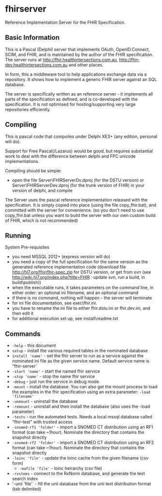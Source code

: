 fhirserver
==========

Reference Implementation Server for the FHIR Specification. 


Basic Information
-----------------

This is a Pascal (Delphi) server that implements OAuth, OpenID.Connect, SCIM, and FHIR, 
and is maintained by the author of the FHIR specification. The server runs at 
http://fhir.healthintersections.com.au, http://fhir-dev.healthintersections.com.au
and other places. 

In form, this a middleware tool to help applications exchange data via a repository. 
It shows how to implement a generic FHIR server against an SQL database.

The server is specifically written as an reference server - it implements all parts of the specification 
as defined, and is co-developed with the specification. It is not optimised for hosting/supporting very
large repositories efficiently. 

Compiling 
---------

This is pascal code that compoiles under Delphi XE3+ (any edition, personal will do).
 
Support for Free Pascal(/Lazarus) would be good, but requires substantial work to deal with the 
difference between delphi and FPC unicode implementations.

Compiling should be simple:
* open the file Server\FHIRServerDv.dproj (for the DSTU version) or Server\FHIRServerDev.dproj (for the trunk version of FHIR) in your version of delphi, and compile

The Server uses the pascal reference implementation released with the specification. 
It is simply copied into place (using the file copy_fhir.bat), and committed with the
server for convenience. (so you don't need to use copy_fhir.bat unless you want to build
the server with our own custom build of FHIR, which is not recommended)


Running
-------

System Pre-requisites
* you need MSSQL 2012+ (express version will do)
* you need a copy of the full specification for the same version as the generated reference implementation code 
  (download file http://hl7.org/fhir/fhir-spec.zip for DSTU version, or get from svn (see http://wiki.hl7.org/index.php?title=FHIR : update svn, run a build, in build\publish)) 
* when the executable runs, it takes parameters on the command line, in either order: an optional ini filename, and an optional command
* if there is no command, nothing will happen - the server will terminate
* for ini file documentation, see exec\fhir.ini. 
* you have to rename the ini file to either fhir.dstu.ini or fhir.dev.ini, and then edit it
* for additional execution set up, see install\readme.txt

Commands
--------

- `-help` - this document
- `setup` - install the various required tables in the nominated database
- `install 'name'` - set the fhir server to run as a service against the nominated ini file as the given service name. Default service name is "fhir-server'
- `-start 'name'` - start the named fhir service 
- `-stop 'name'` - stop the name fhir service
- `-debug` - just run the service in debug mode
- `-mount` - install the database. You can also get the mount process to load the examples in the fhir specification using an extra parameter: `-load 'filename'` 
- `-unmount` - uninstall the database
- `-remount` - uninstall and then install the database (also uses the -load parameter)
- `-tests` - run the automated tests. Needs a local mssql database called "fhir-test" with trusted access
- `-snomed-rf1 'folder'` - import a SNOMED CT distribution using an RF1 format (can take ~1hour). Nominate the directory that contains the snapshot directly
- `-snomed-rf2 'folder'` - import a SNOMED CT distribution using an RF2 format (can take ~1hour). Nominate the directory that contains the snapshot directly
- `-loinc 'file'` - update the loinc cache from the given filename (csv form)
  - `-mafile 'file'` - loinc heirarchy (csv file)
- `-rxstems` - connect to the RxNorm database, and generate the text search index
- '-unii 'file'` - fill the unii database from the unii text distribution format (tab delimited)



